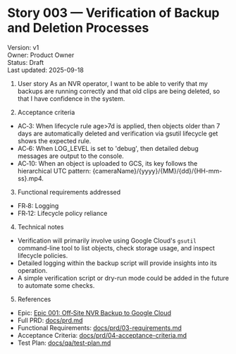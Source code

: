 # Story 003 — Verification of Backup and Deletion Processes

Version: v1  
Owner: Product Owner  
Status: Draft  
Last updated: 2025-09-18

1. User story
As an NVR operator, I want to be able to verify that my backups are running correctly and that old clips are being deleted, so that I have confidence in the system.

2. Acceptance criteria
- AC‑3: When lifecycle rule age>7d is applied, then objects older than 7 days are automatically deleted and verification via gsutil lifecycle get shows the expected rule.
- AC‑6: When LOG_LEVEL is set to 'debug', then detailed debug messages are output to the console.
- AC‑10: When an object is uploaded to GCS, its key follows the hierarchical UTC pattern: {cameraName}/{yyyy}/{MM}/{dd}/{HH-mm-ss}.mp4.

3. Functional requirements addressed
- FR‑8: Logging
- FR‑12: Lifecycle policy reliance

4. Technical notes
- Verification will primarily involve using Google Cloud's `gsutil` command-line tool to list objects, check storage usage, and inspect lifecycle policies.
- Detailed logging within the backup script will provide insights into its operation.
- A simple verification script or dry-run mode could be added in the future to automate some checks.

5. References
- Epic: [Epic 001: Off‑Site NVR Backup to Google Cloud](docs/stories/epic-001-offsite-backup.md:1)
- Full PRD: [docs/prd.md](docs/prd.md:1)
- Functional Requirements: [docs/prd/03-requirements.md](docs/prd/03-requirements.md:1)
- Acceptance Criteria: [docs/prd/04-acceptance-criteria.md](docs/prd/04-acceptance-criteria.md:1)
- Test Plan: [docs/qa/test-plan.md](docs/qa/test-plan.md:1)